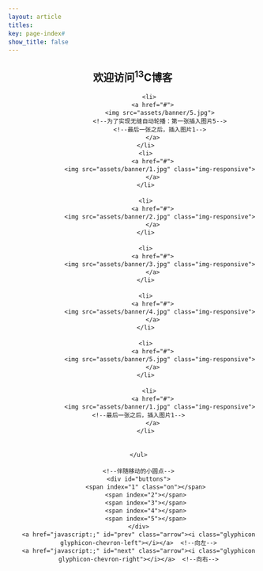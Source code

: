 ```yaml
---
layout: article
titles:
key: page-index#
show_title: false
---
```

## <center>欢迎访问<sup>13</sup>C博客</center>
<center><div class="container-banner">
    <ul id="banner">

          <li>
            <a href="#">
                <img src="assets/banner/5.jpg">
                <!--为了实现无缝自动轮播：第一张插入图片5-->
                <!--最后一张之后，插入图片1-->
            </a>
        </li>
        <li>
            <a href="#">
                <img src="assets/banner/1.jpg" class="img-responsive">
            </a>
        </li>

        <li>
            <a href="#">
                <img src="assets/banner/2.jpg" class="img-responsive">
            </a>
        </li>

        <li>
            <a href="#">
                <img src="assets/banner/3.jpg" class="img-responsive">
            </a>
        </li>

        <li>
            <a href="#">
                <img src="assets/banner/4.jpg" class="img-responsive">
            </a>
        </li>

        <li>
            <a href="#">
                <img src="assets/banner/5.jpg" class="img-responsive">
            </a>
        </li>

          <li>
            <a href="#">
                <img src="assets/banner/1.jpg" class="img-responsive"><!--最后一张之后，插入图片1-->
            </a>
        </li>


    </ul>

    <!--伴随移动的小圆点-->
    <div id="buttons">
        <span index="1" class="on"></span>
        <span index="2"></span>
        <span index="3"></span>
        <span index="4"></span>
        <span index="5"></span>
    </div>
    <a href="javascript:;" id="prev" class="arrow"><i class="glyphicon glyphicon-chevron-left"></i></a>  <!--向左-->
    <a href="javascript:;" id="next" class="arrow"><i class="glyphicon glyphicon-chevron-right"></i></a>  <!--向右-->

</div></center>
